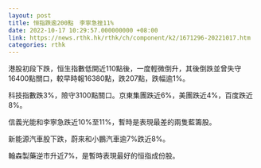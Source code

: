 ```yaml
---
layout: post
title: 恒指跌逾200點　李寧急挫11%
date: 2022-10-17 10:29:57.000000000 +08:00
link: https://news.rthk.hk/rthk/ch/component/k2/1671296-20221017.htm
categories: rthk
---
```


港股初段下跌，恒生指數低開近110點後，一度輕微倒升，其後倒跌並曾失守16400點關口，較早時報16380點，跌207點，跌幅逾1%。

科技指數跌3%，險守3100點關口。京東集團跌近6%，美團跌近4%，百度跌近8%。

信義光能和李寧急跌近10%至11%，暫時是表現最差的兩隻藍籌股。

新能源汽車股下跌，蔚來和小鵬汽車逾7%跌近8%。

翰森製藥逆市升近7%，是暫時表現最好的恒指成份股。

